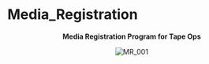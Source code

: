 # Media_Registration

<center><b>Media Registration Program for Tape Ops</B></center>

<center>

 ![MR_001](https://user-images.githubusercontent.com/14056593/62061092-125d1880-b1ec-11e9-95be-a77a03ad543a.JPG)

</center>
 

 



